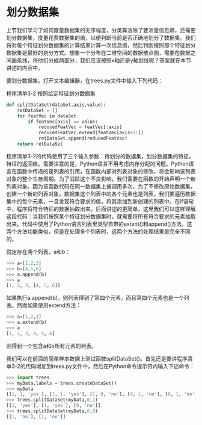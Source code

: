 # 划分数据集

上节我们学习了如何度量数据集的无序程度，分类算法除了要测量信息熵，还需要划分数据集，度量花费数据集的熵，以便判断当前是否正确地划分了数据集。我们将对每个特征划分数据集的计算结果计算一次信息熵，然后判断按照那个特征划分数据集是最好的划分方式。想象一个分布在二维空间的数据散点图，需要在数据之间画条线，将他们分成两部分，我们应该按照x轴还是y轴划线呢？答案就在本节讲述的内容中。

要划分数据集，打开文本编辑器，在trees.py文件中输入下列代码：

程序清单3-2 按照给定特征划分数据集

```py
def splitDataSet(dataSet,axis,value):
    retDataSet = []
    for featVec in dataSet
        if featVec[axis] == value:
            reducedFeatVec = featVec[:axis]
            reducedFeatVec.extend(featVec[axis+1:])
            retDataSet.append(reducedFeatVec)
    return retDataSet
```

程序清单3-2的代码使用了三个输入参数：待划分的数据集，划分数据集的特征，特征的返回值。需要注意的是，Python语言不用考虑内存分配的问题。Python语言在函数中传递的是列表的引用，在函数内部对列表对象的修改，将会影响该列表对象的整个生存周期。为了消除这个不良影响，我们需要在函数的开始声明一个新列表对象。因为该函数代码在同一数据集上被调用多次，为了不修改原始数据集，创建一个新的列表对象。数据集这个列表中的各个元素也是列表，我们要遍历数据集中的每个元素，一旦发现符合要求的值，将其添加到新创建的列表中。在if语句中，程序将符合特征的数据抽取出来。后面讲述的更简单，这里我们可以这样理解这段代码：当我们按照某个特征划分数据集时，就需要将所有符合要求的元素抽取出来。代码中使用了Python语言列表里类型自带的extent\(\)和append\(\)方法。这两个方法功能类似，但是在处理多个列表时，这两个方法的处理结果是完全不同的。

假定存在两个列表，a和b：

```py
>>> a=[1,2,3]
>>> b=[4,5,6]
>>> a.append(b)
>>> a
[1, 2, 3, [4, 5, 6]]
```

如果执行a.append\(b\)，则列表得到了第四个元素，而且第四个元素也是一个列表。然而如果使用extend方法：

```py
>>> a=[1,2,3]
>>> a.extend(b)
>>> a
[1, 2, 3, 4, 5, 6]
```

则得到一个包含a和b所有元素的列表。

我们可以在前面的简单样本数据上测试函数splitDataSet\(\)。首先还是要讲程序清单3-2的代码增加到trees.py文件中，然后在Python命令提示符内输入下述命令：

```py
>>> import trees
>>> myData,labels = trees.createDataSet()
>>> myData
[[1, 1, 'yes'], [1, 1, 'yes'], [1, 0, 'no'], [0, 1, 'no'], [0, 1, 'no']]
>>> trees.splitDataSet(myData,0,1)
[[1, 'yes'], [1, 'yes'], [0, 'no']]
>>> trees.splitDataSet(myData,0,0)
[[1, 'no'], [1, 'no']]
```



